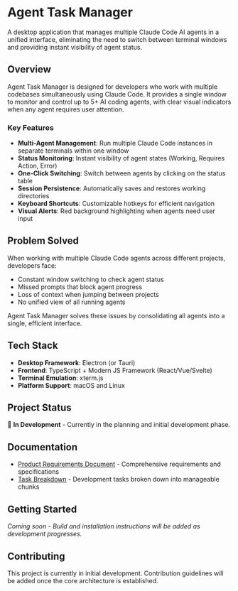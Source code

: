 # Agent Task Manager

A desktop application that manages multiple Claude Code AI agents in a unified interface, eliminating the need to switch between terminal windows and providing instant visibility of agent status.

## Overview

Agent Task Manager is designed for developers who work with multiple codebases simultaneously using Claude Code. It provides a single window to monitor and control up to 5+ AI coding agents, with clear visual indicators when any agent requires user attention.

### Key Features

- **Multi-Agent Management**: Run multiple Claude Code instances in separate terminals within one window
- **Status Monitoring**: Instant visibility of agent states (Working, Requires Action, Error)
- **One-Click Switching**: Switch between agents by clicking on the status table
- **Session Persistence**: Automatically saves and restores working directories
- **Keyboard Shortcuts**: Customizable hotkeys for efficient navigation
- **Visual Alerts**: Red background highlighting when agents need user input

## Problem Solved

When working with multiple Claude Code agents across different projects, developers face:
- Constant window switching to check agent status
- Missed prompts that block agent progress
- Loss of context when jumping between projects
- No unified view of all running agents

Agent Task Manager solves these issues by consolidating all agents into a single, efficient interface.

## Tech Stack

- **Desktop Framework**: Electron (or Tauri)
- **Frontend**: TypeScript + Modern JS Framework (React/Vue/Svelte)
- **Terminal Emulation**: xterm.js
- **Platform Support**: macOS and Linux

## Project Status

🚧 **In Development** - Currently in the planning and initial development phase.

## Documentation

- [Product Requirements Document](./prd-agent-task-manager.md) - Comprehensive requirements and specifications
- [Task Breakdown](./tasks/) - Development tasks broken down into manageable chunks

## Getting Started

*Coming soon - Build and installation instructions will be added as development progresses.*

## Contributing

This project is currently in initial development. Contribution guidelines will be added once the core architecture is established.